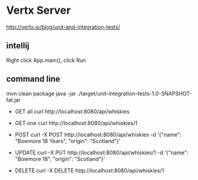 # Vertx Server

http://vertx.io/blog/unit-and-integration-tests/

## intellij

Right click App.main(), click Run

## command line

mvn clean package
java -jar ./target/unit-integration-tests-1.0-SNAPSHOT-fat.jar

- GET all
curl http://localhost:8080/api/whiskies

- GET one
curl http://localhost:8080/api/whiskies/1

- POST
curl -X POST http://localhost:8080/api/whiskies -d '{"name": "Bowmore 18 Years", "origin": "Scotland"}'

- UPDATE
curl -X PUT http://localhost:8080/api/whiskies/1 -d '{"name": "Bowmore 18", "origin": "Scotland"}'

- DELETE
curl -X DELETE http://localhost:8080/api/whiskies/1

